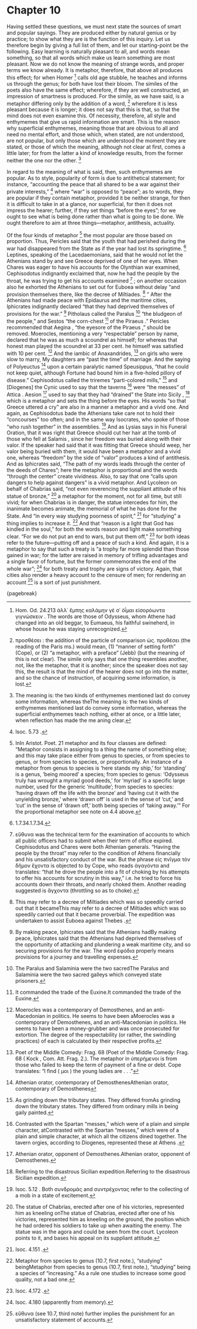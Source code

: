 # Chapter 10

Having settled these questions, we must next state the sources of smart and popular sayings. They are produced either by natural genius or by
practice; to show what they are is the function of this inquiry. Let us therefore begin by giving a full list of them, and let our starting-point be
the following. Easy learning is naturally pleasant to all, and words mean something, so that all words which make us learn something are most
pleasant. Now we do not know the meaning of strange words, and proper terms we know already. It is metaphor, therefore, that above all produces this
effect; for when Homer [^^9_1] calls old age stubble, he teaches and informs us through the genus; for both have lost their bloom. The similes of
the poets also have the same effect; wherefore, if they are well constructed, an impression of smartness is produced. For the simile, as we have
said, is a metaphor differing only by the addition of a word, [^^9_2] wherefore it is less pleasant because it is longer; it does not say that this
is that, so that the mind does not even examine this. Of necessity, therefore, all style and enthymemes that give us rapid information are smart.
This is the reason why superficial enthymemes, meaning those that are obvious to all and need no mental effort, and those which, when stated, are
not understood, are not popular, but only those which are understood the moment they are stated, or those of which the meaning, although not clear
at first, comes a little later; for from the latter a kind of knowledge results, from the former neither the one nor the other. [^^9_3]

In regard to the meaning of what is said, then, such enthymemes are popular. As to style, popularity of form is due to antithetical statement; for
instance, “accounting the peace that all shared to be a war against their private interests,” [^^9_4] where “war” is opposed to “peace”; as to
words, they are popular if they contain metaphor, provided it be neither strange, for then it is difficult to take in at a glance, nor superficial,
for then it does not impress the hearer; further, if they set things “before the eyes”; for we ought to see what is being done rather than what is
going to be done. We ought therefore to aim at three things—metaphor, antithesis, actuality.

Of the four kinds of metaphor [^^9_5] the most popular are those based on proportion. Thus, Pericles said that the youth that had perished during
the war had disappeared from the State as if the year had lost its springtime. [^^9_6] Leptines, speaking of the Lacedaemonians, said that he would
not let the Athenians stand by and see Greece deprived of one of her eyes. When Chares was eager to have his accounts for the Olynthian war
examined, Cephisodotus indignantly exclaimed that, now he had the people by the throat, he was trying to get his accounts examined [^^9_7] ; on
another occasion also he exhorted the Athenians to set out for Euboea without delay “and provision themselves there, like the decree of
Miltiades. [^^9_8] ” After the Athenians had made peace with Epidaurus and the maritime cities, Iphicrates indignantly declared “that they had
deprived themselves of provisions for the war.” [^^9_9] Pitholaus called the Paralus [^^9_10] “the bludgeon of the people,” and Sestos “the
corn-chest [^^9_11] of the Piraeus .” Pericles recommended that Aegina , “the eyesore of the Piraeus ,” should be removed. Moerocles, mentioning a
very “respectable” person by name, declared that he was as much a scoundrel as himself; for whereas that honest man played the scoundrel at 33 per
cent. he himself was satisfied with 10 per cent. [^^9_12] And the iambic of Anaxandrides, [^^9_13] on girls who were slow to marry, My daughters are
“past the time” of marriage. And the saying of Polyeuctus [^^9_14] upon a certain paralytic named Speusippus, “that he could not keep quiet,
although Fortune had bound him in a five-holed pillory of disease.” Cephisodotus called the triremes “parti-colored mills,” [^^9_15] and [Diogenes]
the Cynic used to say that the taverns [^^9_16] were “the messes” of Attica . Aesion [^^9_17] used to say that they had “drained” the State into
Sicily , [^^9_18] which is a metaphor and sets the thing before the eyes. His words “so that Greece uttered a cry” are also in a manner a metaphor
and a vivid one. And again, as Cephisodotus bade the Athenians take care not to hold their “concourses” too often; and in the same way Isocrates,
who spoke of those “who rush together” in the assemblies. [^^9_19] And as Lysias says in his Funeral Oration, that it was right that Greece should
cut her hair at the tomb of those who fell at Salamis , since her freedom was buried along with their valor. If the speaker had said that it was
fitting that Greece should weep, her valor being buried with them, it would have been a metaphor and a vivid one, whereas “freedom” by the side of
“valor” produces a kind of antithesis. And as Iphicrates said, “The path of my words leads through the center of the deeds of Chares”; here the
metaphor is proportional and the words “through the center” create vividness. Also, to say that one “calls upon dangers to help against dangers” is
a vivid metaphor. And Lycoleon on behalf of Chabrias said, “not even reverencing the suppliant attitude of his statue of bronze,” [^^9_20] a
metaphor for the moment, not for all time, but still vivid; for when Chabrias is in danger, the statue intercedes for him, the inanimate becomes
animate, the memorial of what he has done for the State. And “in every way studying poorness of spirit,” [^^9_21] for “studying” a thing implies to
increase it. [^^9_22] And that “reason is a light that God has kindled in the soul,” for both the words reason and light make something clear. “For
we do not put an end to wars, but put them off,” [^^9_23] for both ideas refer to the future—putting off and a peace of such a kind. And again, it
is a metaphor to say that such a treaty is “a trophy far more splendid than those gained in war; for the latter are raised in memory of trifling
advantages and a single favor of fortune, but the former commemorates the end of the whole war”; [^^9_24] for both treaty and trophy are signs of
victory. Again, that cities also render a heavy account to the censure of men; for rendering an account [^^9_25] is a sort of just punishment.

{pagebreak}

[^^9_1]: Hom. Od. 24.213 ἀλλ᾽ ἔμπης καλάμην γέ σ᾽ ὀΐμαι εἰσορόωντα γιγνώσκειν . The words are those of Odysseus, whom Athene had changed into an old
beggar, to Eumaeus, his faithful swineherd, in whose house he was staying unrecognized.

[^^9_2]: προσθέσει : the addition of the particle of comparison ὡς. προθέσει (the reading of the Paris ms.) would mean, (1) “manner of setting
forth” (Cope), or (2) “a metaphor, with a preface” (Jebb) (but the meaning of this is not clear). The simile only says that one thing resembles
another, not, like the metaphor, that it is another; since the speaker does not say this, the result is that the mind of the hearer does not go into
the matter, and so the chance of instruction, of acquiring some information, is lost.

[^^9_3]: The meaning is: the two kinds of enthymemes mentioned last do convey some information, whereas theThe meaning is: the two kinds of
enthymemes mentioned last do convey some information, whereas the superficial enthymemes teach nothing, either at once, or a little later, when
reflection has made the me aning clear.

[^^9_4]: Isoc. 5.73 .

[^^9_5]: InIn Aristot. Poet. 21 metaphor and its four classes are defined: “Metaphor consists in assigning to a thing the name of something else;
and this may take place either from genus to species, or from species to genus, or from species to species, or proportionally. An instance of a
metaphor from genus to species is ‘here stands my ship,’ for ‘standing’ is a genus, ‘being moored’ a species; from species to genus: ‘Odysseus truly
has wrought a myriad good deeds,’ for ‘myriad’ is a specific large number, used for the generic ‘multitude’; from species to species: ‘having drawn
off the life with the bronze’ and ‘having cut it with the unyielding bronze,’ where ‘drawn off’ is used in the sense of ‘cut,’ and ‘cut’ in the
sense of ‘drawn off,’ both being species of ‘taking away.’” For the proportional metaphor see note on 4.4 above.

[^^9_6]: 1.7.34.1.7.34.

[^^9_7]: εὔθυνα was the technical term for the examination of accounts to which all public officers had to submit when their term of office expired.
Cephisodotus and Chares were both Athenian generals. “Having the people by the throat” may refer to the condition of Athens financially and his
unsatisfactory conduct of the war. But the phrase εἰς πνῖγμα τὸν δῆμον ἔχοντα is objected to by Cope, who reads ἀγαγόντα and translates: “that he
drove the people into a fit of choking by his attempts to offer his accounts for scrutiny in this way,” i.e. he tried to force his accounts down
their throats, and nearly choked them. Another reading suggested is ἄγχοντα (throttling so as to choke).

[^^9_8]: This may refer to a decree of Miltiades which was so speedily carried out that it becameThis may refer to a decree of Miltiades which was
so speedily carried out that it became proverbial. The expedition was undertaken to assist Euboea against Thebes .

[^^9_9]: By making peace, Iphicrates said that the Athenians hadBy making peace, Iphicrates said that the Athenians had deprived themselves of the
opportunity of attacking and plundering a weak maritime city, and so securing provisions for the war. The word ἐφόδια properly means provisions for
a journey and travelling expenses.

[^^9_10]: The Paralus and Salaminia were the two sacredThe Paralus and Salaminia were the two sacred galleys which conveyed state prisoners.

[^^9_11]: It commanded the trade of the Euxine.It commanded the trade of the Euxine.

[^^9_12]: Moerocles was a contemporary of Demosthenes, and an anti-Macedonian in politics. He seems to have been aMoerocles was a contemporary of
Demosthenes, and an anti-Macedonian in politics. He seems to have been a money-grubber and was once prosecuted for extortion. The degree of the
respectability (or rather, the swindling practices) of each is calculated by their respective profits.

[^^9_13]: Poet of the Middle Comedy: Frag. 68 (Poet of the Middle Comedy: Frag. 68 ( Kock , Com. Att. Frag. 2.). The metaphor in ὑπερήμενοι is from
those who failed to keep the term of payment of a fine or debt. Cope translates: “I find ( μοι ) the young ladies are . . .”

[^^9_14]: Athenian orator, contemporary of DemosthenesAthenian orator, contemporary of Demosthenes

[^^9_15]: As grinding down the tributary states. They differed fromAs grinding down the tributary states. They differed from ordinary mills in being
gaily painted.

[^^9_16]: Contrasted with the Spartan “messes,” which were of a plain and simple character, atContrasted with the Spartan “messes,” which were of a
plain and simple character, at which all the citizens dined together. The tavern orgies, according to Diogenes, represented these at Athens .

[^^9_17]: Athenian orator, opponent of Demosthenes.Athenian orator, opponent of Demosthenes.

[^^9_18]: Referring to the disastrous Sicilian expedition.Referring to the disastrous Sicilian expedition.

[^^9_19]: Isoc. 5.12 . Both συνδρομάς and συντρέχοντας refer to the collecting of a mob in a state of excitement.

[^^9_20]: The statue of Chabrias, erected after one of his victories, represented him as kneeling onThe statue of Chabrias, erected after one of his
victories, represented him as kneeling on the ground, the position which he had ordered his soldiers to take up when awaiting the enemy. The statue
was in the agora and could be seen from the court. Lycoleon points to it, and bases his appeal on its suppliant attitude.

[^^9_21]: Isoc. 4.151 .

[^^9_22]: Metaphor from species to genus (10.7, first note.), “studying” beingMetaphor from species to genus (10.7, first note.), “studying” being a
species of “increasing.” As a rule one studies to increase some good quality, not a bad one.

[^^9_23]: Isoc. 4.172 .

[^^9_24]: Isoc. 4.180 (apparently from memory).

[^^9_25]: εὔθυνα (see 10.7, third note) further implies the punishment for an unsatisfactory statement of accounts. 

